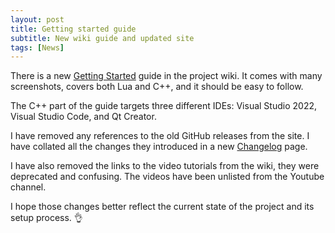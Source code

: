 ```yaml
---
layout: post
title: Getting started guide
subtitle: New wiki guide and updated site
tags: [News]
---
```


There is a new [Getting Started](https://github.com/nCine/nCine/wiki/Getting-Started) guide in the project wiki.
It comes with many screenshots, covers both Lua and C++, and it should be easy to follow.

The C++ part of the guide targets three different IDEs: Visual Studio 2022, Visual Studio Code, and Qt Creator.

I have removed any references to the old GitHub releases from the site. I have collated all the changes they introduced in a new [Changelog](/changelog) page.

I have also removed the links to the video tutorials from the wiki, they were deprecated and confusing. The videos have been unlisted from the Youtube channel.

I hope those changes better reflect the current state of the project and its setup process. :ok_hand:
